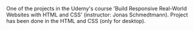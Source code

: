 One of the projects in the Udemy's course 'Build Responsive Real-World Websites with HTML and CSS' (instructor: Jonas Schmedtmann). Project has been done in the HTML and CSS (only for desktop).
